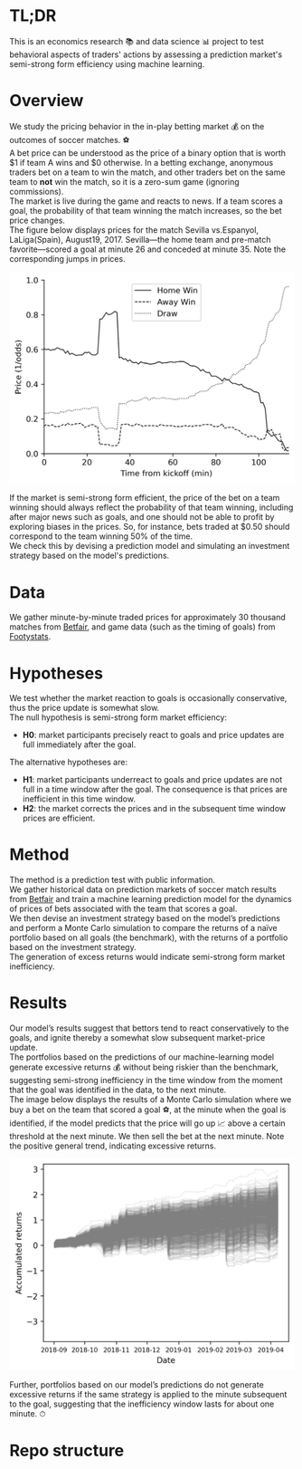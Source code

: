 # TL;DR

This is an economics research 📚 and data science 📊 project to test behavioral aspects of traders' actions by assessing a prediction market's semi-strong form efficiency using machine learning.  

# Overview
We study the pricing behavior in the in-play betting market 💰 on the outcomes of soccer matches. ⚽  
A bet price can be understood as the price of a binary option that is worth $1 if team A wins and $0 otherwise.
In a betting exchange, anonymous traders bet on a team to win the match, and other traders bet on the same team to **not** win the match, so it is a zero-sum game (ignoring commissions).  
The market is live during the game and reacts to news. If a team scores a goal, the probability of that team winning the match increases, so the bet price changes.  
The figure below displays prices for the match Sevilla vs.Espanyol, LaLiga(Spain), August19, 2017. Sevilla&mdash;the home team and pre-match favorite&mdash;scored a goal at minute 26 and conceded at minute 35. Note the corresponding jumps in prices.   

<img src="img/sevilla_espanyol.png" width="600">

If the market is semi-strong form efficient, the price of the bet on a team winning should always reflect the probability of that team winning, including after major news such as goals, and one should not be able to profit by exploring biases in the prices. So, for instance, bets traded at $0.50 should correspond to the team winning 50% of the time.  
We check this by devising a prediction model and simulating an investment strategy based on the model's predictions.

# Data
We gather minute-by-minute traded prices for approximately 30 thousand matches from [Betfair](https://www.betfair.com), and game data (such as the timing of goals) from [Footystats](https://footystats.org/).

# Hypotheses
We test whether the market reaction to goals is occasionally conservative, thus the price update is somewhat slow.  
The null hypothesis is semi-strong form market efficiency:  
- **H0**: market participants precisely react to goals and price updates are full immediately after the goal.  

The alternative hypotheses are:  
- **H1**: market participants underreact to goals and price updates are not full in a time window after the goal. The consequence is that prices are inefficient in this time window.  
- **H2**: the market corrects the prices and in the subsequent time window prices are efficient. 

# Method
The method is a prediction test with public information.  
We gather historical data on prediction markets of soccer match results from [Betfair](https://www.betfair.com) and train a machine learning prediction model for the dynamics of prices of bets associated with the team that scores a goal.  
We then devise an investment strategy based on the model’s predictions and perform a Monte Carlo simulation to compare the returns of a naïve portfolio based on all goals (the benchmark), with the returns of a portfolio based on the investment strategy.  
The generation of excess returns would indicate semi-strong form market inefficiency. 
# Results
Our model’s results suggest that bettors tend to react conservatively to the goals, and ignite thereby a somewhat slow subsequent market-price update.  
The portfolios based on the predictions of our machine-learning model generate excessive returns 💰 without being riskier than the benchmark, suggesting semi-strong inefficiency in the time window from the moment that the goal was identified in the data, to the next
minute.  
The image below displays the results of a Monte Carlo simulation where we buy a bet on the team that scored a goal ⚽, at the minute when the goal is identified, if the model predicts that the price will go up 📈 above a certain threshold at the next minute. We then sell the bet at the next minute.  Note the positive general trend, indicating excessive returns.  

<img src="img/mc_result_list_t1t2_strategy_threshold0001.png" width="600">

Further, portfolios based on our model’s predictions do not generate excessive
returns if the same strategy is applied to the minute subsequent to the goal, suggesting that the inefficiency window lasts
for about one minute. ⏱

# Repo structure

